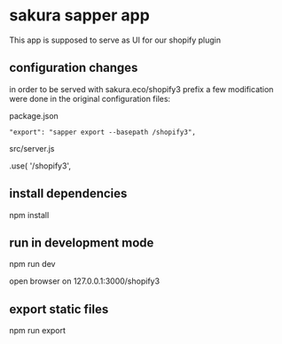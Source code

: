 # sakura sapper app

This app is supposed to serve as UI for our shopify plugin


## configuration changes

in order to be served with sakura.eco/shopify3 prefix a few modification were done in the original configuration files:

package.json

    "export": "sapper export --basepath /shopify3",


src/server.js

 .use(
    '/shopify3',

## install dependencies

npm install


## run in development mode

npm run dev

open browser on 127.0.0.1:3000/shopify3


## export static files 

npm run export

